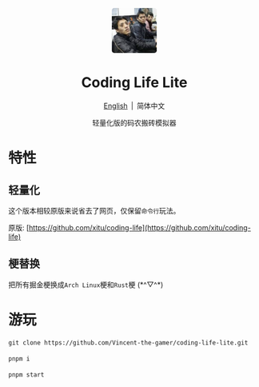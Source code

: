 <p align="center">
    <img src=".github/coding-life-lite.png" style="height: 90px; border-radius: 5px;"/>
</p>

<h1 align="center">Coding Life Lite</h1>

<p align="center">
    <span>
        <a href="./README.md">English</a>
    </span>
    <span style="margin-inline: 3px;">|</span>
    <span>简体中文</span>
</p>

<p align="center">轻量化版的码农搬砖模拟器</p>

# 特性

## 轻量化

这个版本相较原版来说省去了网页，仅保留`命令行`玩法。

原版: [https://github.com/xitu/coding-life](https://github.com/xitu/coding-life)

## 梗替换
把所有掘金梗换成`Arch Linux`梗和`Rust`梗 (\*^▽^\*)

# 游玩
```shell
git clone https://github.com/Vincent-the-gamer/coding-life-lite.git

pnpm i

pnpm start
```